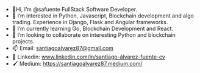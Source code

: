 - 👋Hi, I’m @safuente FullStack Software Developer.
- 👀 I’m interested in Python, Javascript, Blockchain development and algo trading. Experience in Django, Flask and Angular frameworks.
- 🌱 I’m currently learning Go, Blockchain Development and React.
- 💞️ I’m looking to collaborate on interesting Python and blockchain projects.
- 📫 Email: santiagoalvarez87@gmail.com 
- 📄 Linkedin: www.linkedin.com/in/santiago-álvarez-fuente-cv 
- 🖌 Medium: https://santiagoalvarez87.medium.com/

